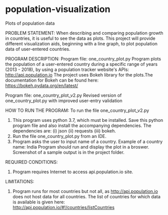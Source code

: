 # population-visualization
Plots of population data

PROBLEM STATEMENT: When describing and comparing population growth
in countries, it is useful to see the data as plots.
This project will provide different visualization aids, beginning
with a line graph, to plot population data of user-entered countries.

PROGRAM DESCRIPTION:
Program file: one_country_plot.py
Program plots the population of a user-entered country during a specific
range of years (2013 - 2018), by using a population tracker website's APIs:
http://api.population.io
The project uses Bokeh library for the plots.The documentation for Bokeh 
can be found here: https://bokeh.pydata.org/en/latest/

Program file: one_country_plot_v2.py
Revised version of one_country_plot.py with improved user-entry validation 

HOW TO RUN THE PROGRAM:
To run the file one_country_plot_v2.py
1. This program uses python 3.7, which must be installed. 
Save this python program file and also install the 
accompanying dependencies.
The dependencies are: (i) json (ii) requests (iii) bokeh.
2. Run the file one_country_plot.py from an IDE. 
3. Program asks the user to input name of a country.
Example of a country name:
India
Program should run and display the plot in a broswer.
Screenshot of a sample output is in the project folder. 

REQUIRED CONDITIONS:
1. Program requires Internet to access api.population.io site.

LIMITATIONS:
1. Program runs for most countries but not all, as http://api.population.io
does not host data for all countries. The list of countries for which data
is available is given here: http://api.population.io/#!/countries/listCountries
